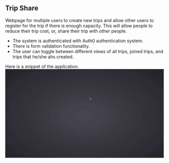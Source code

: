 ## Trip Share

Webpage for multiple users to create new trips and allow other users to register for the trip if there is enough capacity. This will allow people to reduce their trip cost, or, share their trip with other people.

* The system is authenticated with Auth0 authentication system.
* There is form validation functionality.
* The user can toggle between different views of all trips, joined trips, and trips that he/she ahs created. 

Here is a snippet of the application.
![image](react/public/demo-readme.gif)

